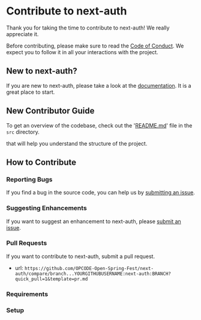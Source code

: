 # Contribute to next-auth

Thank you for taking the time to contribute to next-auth! We really appreciate it. 

Before contributing, please make sure to read the [Code of Conduct](../../CODE_OF_CONDUCT.md). We expect you to follow it in all your interactions with the project.

## New to next-auth?

If you are new to next-auth, please take a look at the [documentation](./Project_Tour.md). It is a great place to start.

## New Contributor Guide

To get an overview of the codebase, check out the '[README.md](../src/README.md)' file in the `src` directory.

that will help you understand the structure of the project.

## How to Contribute

### Reporting Bugs

If you find a bug in the source code, you can help us by [submitting an issue](../ISSUE_TEMPLATE/bug_report.yaml).

### Suggesting Enhancements

If you want to suggest an enhancement to next-auth, please [submit an issue](../ISSUE_TEMPLATE/feature_request.yaml).

### Pull Requests

If you want to contribute to next-auth, submit a pull request.

- url: `https://github.com/OPCODE-Open-Spring-Fest/next-auth/compare/branch...YOURGITHUBUSERNAME:next-auth:BRANCH?quick_pull=1&template=pr.md`
  
### Requirements


### Setup

